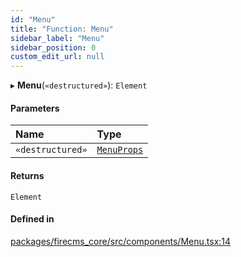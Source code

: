 ```yaml
---
id: "Menu"
title: "Function: Menu"
sidebar_label: "Menu"
sidebar_position: 0
custom_edit_url: null
---
```


▸ **Menu**(`«destructured»`): `Element`

#### Parameters

| Name | Type |
| :------ | :------ |
| `«destructured»` | [`MenuProps`](../types/MenuProps.md) |

#### Returns

`Element`

#### Defined in

[packages/firecms_core/src/components/Menu.tsx:14](https://github.com/FireCMSco/firecms/blob/d45f3739/packages/firecms_core/src/components/Menu.tsx#L14)
